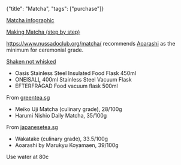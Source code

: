 {"title": "Matcha", "tags": ["purchase"]}

[Matcha infographic](https://matcha-tea.com/matcha/the-match-tea-infographic-tells-the-whole-story)

[Making Matcha (step by step)](https://www.youtube.com/watch?v=nmzj4FBH_Qg)

https://www.nussadoclub.org/matcha/ recommends [Aoarashi](https://japanesetea.sg/prd/aoarashi-matcha-by-marukyu-koyamaen/) as the minimum for ceremonial grade.

[Shaken not whisked](https://www.youtube.com/watch?v=EYwZtAMi6HY)
* Oasis Stainless Steel Insulated Food Flask 450ml
* ONEISALL 400ml Stainless Steel Vacuum Flask
* EFTERFRÅGAD Food vacuum flask 500ml

From [greentea.sg](https://www.greentea.sg/pages/matcha-purchase-guide)
* Meiko Uji Matcha (culinary grade), 28/100g
* Harumi Nishio Daily Matcha, 35/100g

From [japanesetea.sg](https://japanesetea.sg/matcha/standard/)
* Wakatake (culinary grade), 33.5/100g
* Aoarashi by Marukyu Koyamaen, 39/100g

Use water at 80c
